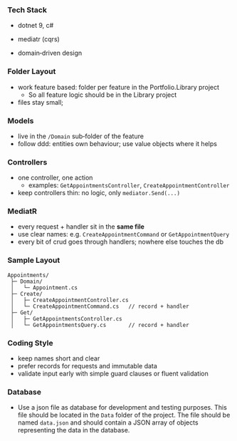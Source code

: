 ### Tech Stack

- dotnet 9, c#

- mediatr (cqrs)
- domain‑driven design

### Folder Layout

- work feature based: folder per feature in the Portfolio.Library project
    - So all feature logic should be in the Library project
- files stay small;

### Models

- live in the `/Domain` sub‑folder of the feature
- follow ddd: entities own behaviour; use value objects where it helps

### Controllers

- one controller, one action
    - examples: `GetAppointmentsController`, `CreateAppointmentController`
- keep controllers thin: no logic, only `mediator.Send(...)`

### MediatR

- every request + handler sit in the **same file**
- use clear names: e.g. `CreateAppointmentCommand` or `GetAppointmentQuery`
- every bit of crud goes through handlers; nowhere else touches the db

### Sample Layout

```
Appointments/
 ├─ Domain/
 │   └─ Appointment.cs
 ├─ Create/
 │   ├─ CreateAppointmentController.cs
 │   └─ CreateAppointmentCommand.cs   // record + handler
 ├─ Get/
 │   ├─ GetAppointmentsController.cs
 │   └─ GetAppointmentsQuery.cs       // record + handler

```

### Coding Style

- keep names short and clear
- prefer records for requests and immutable data
- validate input early with simple guard clauses or fluent validation

### Database

- Use a json file as database for development and testing purposes. This file should be located in the `Data` folder of the project. The file should be named `data.json` and should contain a JSON array of objects representing the data in the database.